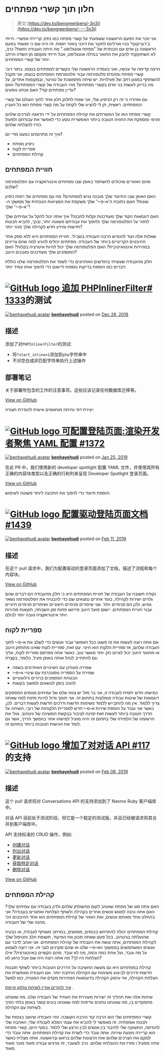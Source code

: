 # חלון תוך קשרי מפתחים

> 原文:[https://dev.to/bengreenberg/-3n3j](https://dev.to/bengreenberg/----3n3j)

אני זוכר את הפעם הראשונה ששמעתי על קשרי מפתח כמו נתיב קריירה אפשרי. הייתי ב’רוביקונף’ בניו אורלינס לחקור את דוכני באזור חסות. זה היה שם כי פגשתי בפעם הראשונה בן אדם עם הכותרת של "מפתח אוונגליסט." מה היתה העבודה הזאת? כרב, לא השתוקקתי לחבק את התואר במילה אוונגליסט, אבל הייתי מוקסם מן השדה הרחב יותר של קשרי המפתחים.

הרצה קדימה עד עכשיו, ואני בעמדה הראשונה שלי בקשרים למפתחים בנצמו. בתור רובי קשרי מפתח ומהנדס פלטפורמה עבור פלטפורמת המפתחים בנצמו, אני מקבל להשתתף במגוון רחב של פעילויות. יש שיחה מתמשכת על טוויטר, ובמקומות אחרים, על מה בדיוק לעשות בני אדם בקשרי מפתחים? מהי העבודה של קשרי המפתחים? האם עדיין מפתחים קוד? האם אנחנו נוסעים?

עם אזהרה כי זה רק הניסיון שלי, אני שמח לחלוק חלון אחד לתוך העולם של קשרי המפתחים. ראשית, תן לי להציע שלי לקחת על מה קשרי מפתח הוא כל העניין:

קשרי מפתח הוא על המשרתים את קהילת המפתחים על ידי הדאגה לצרכים שלהם פנימי ומספקת את החוויה הטובה ביותר האפשרית נוסע כדי לאפשר את עבודתם ולפעול כזרז להצלחה שלהם.

איך זה מתרגמים כמעט מדי יום?

*   ניסיון מפתח
*   ספריית לקוח
*   קהילת המפתחים

## [](#%D7%97%D7%95%D7%95%D7%99%D7%99%D7%AA-%D7%94%D7%9E%D7%A4%D7%AA%D7%97%D7%99%D7%9D)חוויית המפתחים

מהם האזורים שיכולים להשתפר באופן שבו מפתחים אינטראקציה עם הפלטפורמה שלכם?

האם האופן שבו התיעוד שלך מובנה נגיש למפתחים? מה עם מפתחים של רמות ניסיון שונות? האם כתובת ה'א–פ–י׳ שלך משקפת את המציאות הנוכחית של ממשקי ה- ׳א–פ–י׳ שלך?

האם דוגמאות הקוד שלך מעודכנות וקלות להבנה? איך אתה יכול להקל על עמיתים שלך לחזור על הפלטפורמה שלך ולהפוך את עבודתם פשוטה יותר, ובכך, להביא תכונות חדשות ומידע חדש לקהילה שלך מהר יותר?

שאלות אלה ועוד להנפיש הרבה העבודה בשבילי. חוויית המפתחים היא ללא ספק אחד ההיבטים הקריטיים ביותר של העבודה. מפתחים יכולים להגיע למה שהם צריכים במהירות אינטואיטיבית? האם הפלטפורמה שלך יכול להיות איטרציה בקלות? האם המסמכים שלך מעודכנים ומובנים היטב?

חלק מהעבודה שעשיתי בחודשים האחרונים כדי לשפר את הפלטפורמה שלנו כוללת דברים כמו הוספת בדיקות נוספות ליישום כדי להפוך אותו עמיד יותר:

# [![GitHub logo](../Images/75095a8afc1e0f207cda715962e75c8d.png) 追加 PHPInlinerFilter# 1333](https://github.com/Nexmo/nexmo-developer/pull/1333)的测试

[![benhayehudi avatar](../Images/4d49a4f979f5129d7133b082d9ed8834.png)](https://github.com/benhayehudi) **[benhayehudi](https://github.com/benhayehudi)** posted on [<time datetime="2018-12-26T07:57:42Z">Dec 26, 2018</time>](https://github.com/Nexmo/nexmo-developer/pull/1333)

## [](#description)描述

添加了对`PHPInlinerFilter`的测试:

*   将`?start_inline=1`添加到`php`字符串中
*   不对空白或非匹配字符串执行上述操作

## [](#deploy-notes)部署笔记

关于部署所包含的工作的注意事项。这些应该记录任何数据库迁移等。

[View on GitHub](https://github.com/Nexmo/nexmo-developer/pull/1333)

יצירת דפי נחיתה מותאמים אישית להגדרת תצורה:

# [![GitHub logo](../Images/75095a8afc1e0f207cda715962e75c8d.png) 可配置登陆页面:渲染开发者聚焦 YAML 配置 #1372](https://github.com/Nexmo/nexmo-developer/pull/1372) 

[![benhayehudi avatar](../Images/4d49a4f979f5129d7133b082d9ed8834.png)](https://github.com/benhayehudi) **[benhayehudi](https://github.com/benhayehudi)** posted on [<time datetime="2019-01-25T12:14:55Z">Jan 25, 2019</time>](https://github.com/Nexmo/nexmo-developer/pull/1372)

在此 PR 中，我们使用新的 developer spotlight 配置 YAML 文件，并使用其所有正确的内容块类型以及正确的行和列来呈现 Developer Spotlight 登录页面。

[View on GitHub](https://github.com/Nexmo/nexmo-developer/pull/1372)

הוספת תיעוד כדי להפוך את התכונה ליותר פשוטה לשימוש:

# [![GitHub logo](../Images/75095a8afc1e0f207cda715962e75c8d.png) 配置驱动登陆页面文档 #1439](https://github.com/Nexmo/nexmo-developer/pull/1439) 

[![benhayehudi avatar](../Images/4d49a4f979f5129d7133b082d9ed8834.png)](https://github.com/benhayehudi) **[benhayehudi](https://github.com/benhayehudi)** posted on [<time datetime="2019-02-11T13:12:07Z">Feb 11, 2019</time>](https://github.com/Nexmo/nexmo-developer/pull/1439)

## [](#description)描述

在这个 pull 请求中，我们为配置驱动的登录页面添加了文档，描述了流程和每个内容块。

[View on GitHub](https://github.com/Nexmo/nexmo-developer/pull/1439)

נקודה חשובה על העבודה של חוויית המפתחים היא כי חלק מהעבודה הם דברים שהם גלויים ישירות לקהילה, בעוד אחרים נמצאים שם כדי להבטיח את הפלטפורמה נשאר גמיש, ולכן הם פנימיים יותר. שני שיפורים פנימיים חיצוניים ושיפורים פנימיים חיוניים עבור חוויית המפתחים. יישום פועל היטב פירושו פחות זמן השבתה, תוצאות מהירות יותר אינטראקציה טובה יותר לכולם.

## [](#%D7%A1%D7%A4%D7%A8%D7%99%D7%99%D7%AA-%D7%9C%D7%A7%D7%95%D7%97)ספריית לקוח

אם אתה רוצה לעשות את זה פשוט ככל האפשר עבור אנשים כדי לשלב את א–פ–י לתוך העבודה שלהם, אז ספריית הלקוח הוא חיוני. עם זאת, ספריית לקוח שאינו מתוחזק היטב או מתועד היטב יכול לגרום נזק יותר מאשר טוב. כאשר אתה מפרסם ספריית לקוח, עליך גם להתחייב לנהל אותה באופן פעיל. כלומר, בקצרה:

*   שמירה מעודכן עם השינויים האחרונים בשפה
*   שמירה על הספריה מסונכרנת עם שינויי א–פ–י
*   הבטחת המסמכים ברורים ורלוונטיים
*   להגיב בזמן לנושאים ולמשוך בקשות

כמישהו חדש יחסית לעבודה זו, אני בר מזל יש צוות שלם של עמיתים מנוסים המספקים דוגמאות של שיטות עבודה מומלצות בתחום זה. אני תומך גדול להיות פתוח למה שאתה צריך ללמוד. אין מה להתבייש ללמוד משימות חדשות ודרכים חדשות לעשות דברים. לכן, כאשר אני עובד על הוספת שירות א–פ–י חדש לספריית הלקוחות של רובי, השיחה על הדרך הטובה ביותר לעשות זאת זמינה לציבור בבקשת המשיכה של גיטהוב. אולי את הרשומה של הלמידה שלי בתחום זה יהיה מועיל למישהו אחר בהמשך הדרך, אשר גם לומד את הגישות הטובות ביותר בתחום זה.

# [![GitHub logo](../Images/75095a8afc1e0f207cda715962e75c8d.png) 增加了对对话 API   #117](https://github.com/Nexmo/nexmo-ruby/pull/117) 的支持

[![benhayehudi avatar](../Images/4d49a4f979f5129d7133b082d9ed8834.png)](https://github.com/benhayehudi) **[benhayehudi](https://github.com/benhayehudi)** posted on [<time datetime="2019-02-08T12:15:34Z">Feb 08, 2019</time>](https://github.com/Nexmo/nexmo-ruby/pull/117)

## [](#description)描述

这个 pull 请求将对 Conversations API 的支持添加到了 Nexmo Ruby 客户端库中。

对话 API 目前处于测试阶段，但它是一个稳定的测试版，并且已经被请求将其合并到客户端库中。

API 支持标准的 CRUD 操作，例如:

*   [创建对话](https://developer.nexmo.com/api/conversation#createConversation)
*   [列出对话](https://developer.nexmo.com/api/conversation#listConversations)
*   [更新对话](https://developer.nexmo.com/api/conversation#replaceConversation)
*   [获取特定对话](https://developer.nexmo.com/api/conversation#retrieveConversation)
*   [删除对话](https://developer.nexmo.com/api/conversation#deleteConversation)

[View on GitHub](https://github.com/Nexmo/nexmo-ruby/pull/117)

## [](#%D7%A7%D7%94%D7%99%D7%9C%D7%AA-%D7%94%D7%9E%D7%A4%D7%AA%D7%97%D7%99%D7%9D)קהילת המפתחים

האם אתה סוג של מפתח שאוהב לקום מהשולחן שלהם ולדון בעבודה עם עמיתים שלך? האם אתה נהנה לפגוש אנשים אחרים בקהילה ולשתף הצלחות ואתגרים בעבודה? אני בהחלט אחד מאותם אנשים, ואת האזור של קהילת המפתחים הוא אחד ההיבטים הכי מהנה שלי של העבודה.

קהילת המפתחים יכולה להתרחש בכנסים, מפגשים, במרחב משותף לעבודה, או כבעיה שהועלתה בגיטהוב. בכל פעם שאתה מכוון את המיקוד, תשומת הלב והטיפול שלך לקהילת המפתחים, אתה עושה את העבודה של קהילת המפתחים. אני אוהב לדבר עם אנשים המשתמשים בממשקי הא–פ–י שלנו או שהם סקרנים לגבי זה. אני רוצה לשמוע על מה עובד, ועל אחת כמה וכמה, מה לא עובד. מהם הקשיים באינטגרציה? אילו הצלחות היו לך? מה אתה רוצה היה שם אבל כרגע לא?

קהילת במפתחים היא גם מעשה החשיבה על הדרכים הטובות ביותר לשתף תובנות חדשות ודרכים לביצוע משימות עם הקהילה הרחבה יותר. אם העבודה מאפשרת את הצלחת הקהילה, אזי עיסוק הקהילה בדוגמאות המהירות מקדם את המטרה, כמו למשל

[איך להזרים אודיו לשיחת טלפון קיימת](https://www.nexmo.com/blog%20/%202019/01/24%20/%20play-streaming-audio-to-a-call-with-ruby-dr%20/) .

שיחות אלה ואת תהליך זה ישירות מעוררת את העתיד של העבודה שלנו. מה שאנחנו מתמקדים בו, מה שאנחנו נותנים עדיפות למה שאנחנו בונים קשור באופן בלתי הפיך לשיחות עם הקהילה.

קשרי המפתחים שלי הוא הרבה קוד והרבה הקשבה. זוהי העבודה שיושב בצומת של תכנות ואמפתיה. זה מאפשר לי להביא את עצמי המלא לעבודה שלי; האהבה שלי להנדסה, התשוקה שלי לחיבור בין אנשים לבין הרצון שלי ללמד. בסוף היום, קשרי מפתח הוא קריירה מונעת שירות. אתה עובד כדי לשרת את קהילת המפתחים. אתה עובד כדי למקם את הצרכים שלהם ואת הרצונות שלהם בראש ובראשונה. אתה מצליח כאשר אתה מפעיל ו מזרז את ההצלחה שלהם. כרב לשעבר, זה מרגיש עבודה מאוד מוכר מאוד מאוד.